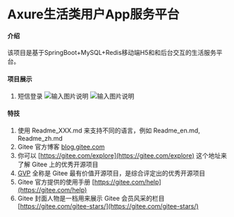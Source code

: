 # Axure生活类用户App服务平台

#### 介绍
该项目是基于SpringBoot+MySQL+Redis移动端H5和和后台交互的生活服务平台。

#### 项目展示

1. 短信登录
![输入图片说明](https://gitee.com/hfnu_112/springboot_04_dianping/raw/master/remoteImg/imge_2023-01-15_18-01-15.png)
![输入图片说明](https://gitee.com/hfnu_112/springboot_04_dianping/raw/master/remoteImg/image_2023-01-15_18-02-18.png)


#### 特技

1.  使用 Readme\_XXX.md 来支持不同的语言，例如 Readme\_en.md, Readme\_zh.md
2.  Gitee 官方博客 [blog.gitee.com](https://blog.gitee.com)
3.  你可以 [https://gitee.com/explore](https://gitee.com/explore) 这个地址来了解 Gitee 上的优秀开源项目
4.  [GVP](https://gitee.com/gvp) 全称是 Gitee 最有价值开源项目，是综合评定出的优秀开源项目
5.  Gitee 官方提供的使用手册 [https://gitee.com/help](https://gitee.com/help)
6.  Gitee 封面人物是一档用来展示 Gitee 会员风采的栏目 [https://gitee.com/gitee-stars/](https://gitee.com/gitee-stars/)
